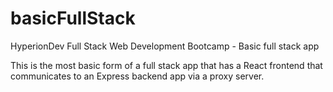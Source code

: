 # basicFullStack

HyperionDev Full Stack Web Development Bootcamp - Basic full stack app

This is the most basic form of a full stack app that has a React frontend that communicates to an Express backend app via a proxy server. 
